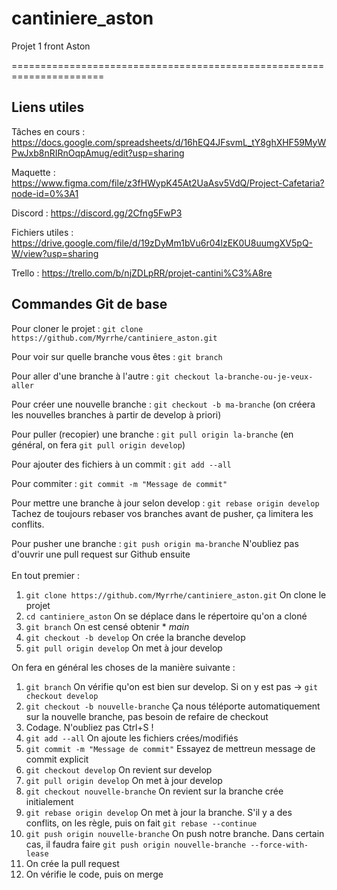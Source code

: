 # cantiniere_aston
Projet 1 front Aston

======================================================================

## Liens utiles

Tâches en cours : https://docs.google.com/spreadsheets/d/16hEQ4JFsvmL_tY8ghXHF59MyWPwJxb8nRIRnOqpAmug/edit?usp=sharing

Maquette : https://www.figma.com/file/z3fHWypK45At2UaAsv5VdQ/Project-Cafetaria?node-id=0%3A1

Discord : https://discord.gg/2Cfng5FwP3

Fichiers utiles : https://drive.google.com/file/d/19zDyMm1bVu6r04lzEK0U8uumgXV5pQ-W/view?usp=sharing

Trello : https://trello.com/b/njZDLpRR/projet-cantini%C3%A8re


## Commandes Git de base

Pour cloner le projet : `git clone https://github.com/Myrrhe/cantiniere_aston.git`

Pour voir sur quelle branche vous êtes : `git branch`

Pour aller d'une branche à l'autre : `git checkout la-branche-ou-je-veux-aller`

Pour créer une nouvelle branche : `git checkout -b ma-branche` (on créera les nouvelles branches à partir de develop à priori)

Pour puller (recopier) une branche : `git pull origin la-branche` (en général, on fera `git pull origin develop`)

Pour ajouter des fichiers à un commit : `git add --all`

Pour commiter : `git commit -m "Message de commit"`

Pour mettre une branche à jour selon develop : `git rebase origin develop` Tachez de toujours rebaser vos branches avant de pusher, ça limitera les conflits.

Pour pusher une branche : `git push origin ma-branche` N'oubliez pas d'ouvrir une pull request sur Github ensuite
\
\
En tout premier :

1) `git clone https://github.com/Myrrhe/cantiniere_aston.git` On clone le projet
2) `cd cantiniere_aston` On se déplace dans le répertoire qu'on a cloné
3) `git branch` On est censé obtenir * *main*
4) `git checkout -b develop` On crée la branche develop
5) `git pull origin develop` On met à jour develop


On fera en général les choses de la manière suivante :

1)  `git branch` On vérifie qu'on est bien sur develop. Si on y est pas -> `git checkout develop`
2)  `git checkout -b nouvelle-branche` Ça nous téléporte automatiquement sur la nouvelle branche, pas besoin de refaire de checkout
3)  Codage. N'oubliez pas Ctrl+S !
4)  `git add --all` On ajoute les fichiers crées/modifiés
5)  `git commit -m "Message de commit"` Essayez de mettreun message de commit explicit
6)  `git checkout develop` On revient sur develop
7)  `git pull origin develop` On met à jour develop
8)  `git checkout nouvelle-branche` On revient sur la branche crée initialement
9)  `git rebase origin develop` On met à jour la branche. S'il y a des conflits, on les règle, puis on fait `git rebase --continue`
10) `git push origin nouvelle-branche` On push notre branche. Dans certain cas, il faudra faire `git push origin nouvelle-branche --force-with-lease`
11) On crée la pull request
12) On vérifie le code, puis on merge

